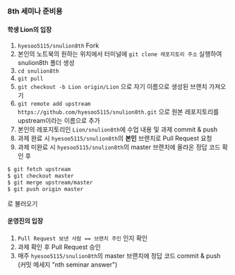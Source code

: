 ### 8th 세미나 준비용 

#### 학생 Lion의 입장
1. `hyesoo5115/snulion8th` Fork
2. 본인의 노트북의 원하는 위치에서 터미널에 `git clone 레포지토리 주소` 실행하여 snulion8th 폴더 생성
3. `cd snulion8th`
4. `git pull`
5. `git checkout -b Lion origin/Lion` 으로 자기 이름으로 생성된 브랜치 가져오기
6. `git remote add upstream https://github.com/hyesoo5115/snulion8th.git` 으로 원본 레포지토리를 upstream이라는 이름으로 추가
7. 본인의 레포지토리인 `Lion/snulion8th`에 수업 내용 및 과제 commit & push
8. 과제 완료 시 `hyesoo5115/snulion8th`의 **본인** 브랜치로 Pull Request 요청
9. 과제 미완료 시 `hyesoo5115/snulion8th`의 master 브랜치에 올라온 정답 코드 확인 후
```bash
$ git fetch upstream
$ git checkout master
$ git merge upstream/master
$ git push origin master
```
 
로 불러오기

#### 운영진의 입장
1. `Pull Request 보낸 사람 == 브랜치 주인` 인지 확인
2. 과제 확인 후 Pull Request 승인
3. 매주 `hyesoo5115/snulion8th`의 master 브랜치에 정답 코드 commit & push (커밋 메세지 "nth seminar answer")

